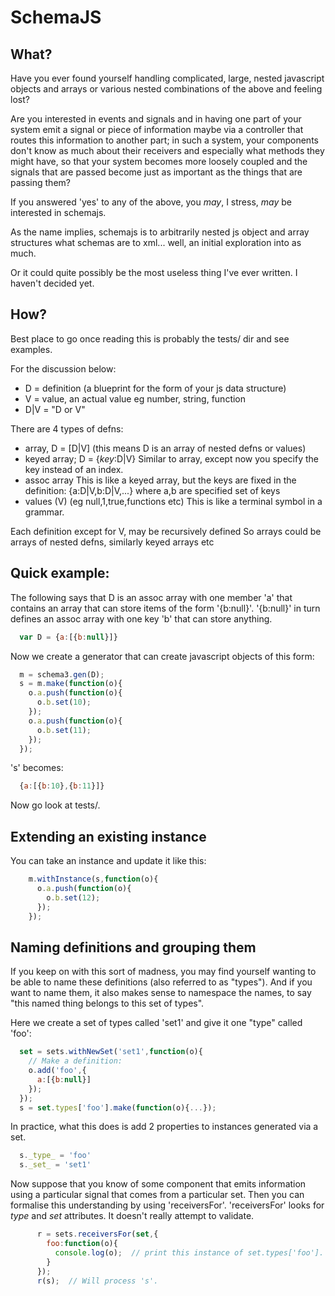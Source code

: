 SchemaJS
========

What?
-----
Have you ever found yourself handling complicated, large, nested javascript objects and arrays or various nested combinations of the above and feeling lost?

Are you interested in events and signals and in having one part of your system emit a signal or piece of information maybe via a controller that routes this information to another part; in such a system, your components don't know as much about their receivers and especially what methods they might have, so that your system becomes more loosely coupled and the signals that are passed become just as important as the things that are passing them?

If you answered 'yes' to any of the above, you *may*, I stress, *may* be interested in schemajs.

As the name implies, schemajs is to arbitrarily nested js object and array structures what schemas are to xml... well, an initial exploration into as much.

Or it could quite possibly be the most useless thing I've ever written.  I haven't decided yet.

How?
----
Best place to go once reading this is probably the tests/ dir and see examples.

For the discussion below:
* D = definition (a blueprint for the form of your js data structure)
* V = value, an actual value eg number, string, function
* D|V = "D or V"

There are 4 types of defns:
* array, D = [D|V] (this means D is an array of nested defns or values)
* keyed array;  D = {_key_:D|V}
  Similar to array, except now you specify the key instead of an index.
* assoc array 
  This is like a keyed array, but the keys are fixed in the definition:
  {a:D|V,b:D|V,...} where a,b are specified set of keys
* values (V) (eg null,1,true,functions etc)
  This is like a terminal symbol in a grammar.

Each definition except for V, may be recursively defined So arrays
could be arrays of nested defns, similarly keyed arrays etc


Quick example:
--------------

The following says that D is an assoc array with one member 'a' that contains an array that can store items of the form '{b:null}'.  '{b:null}' in turn defines an assoc array with one key 'b' that can store anything.
```js
  var D = {a:[{b:null}]}
```
Now we create a generator that can create javascript objects of this form:
```js
  m = schema3.gen(D);
  s = m.make(function(o){
    o.a.push(function(o){
      o.b.set(10);
    });
    o.a.push(function(o){
      o.b.set(11);
    });
  });
```

's' becomes:
```js
  {a:[{b:10},{b:11}]}
```

Now go look at tests/.


Extending an existing instance
------------------------------
You can take an instance and update it like this:
```js
    m.withInstance(s,function(o){
      o.a.push(function(o){
        o.b.set(12);
      });
    });
```


Naming definitions and grouping them
------------------------------------
If you keep on with this sort of madness, you may find yourself wanting to be able to name these definitions (also referred to as "types").  And if you want to name them, it also makes sense to namespace the names, to say "this named thing belongs to this set of types".

Here we create a set of types called 'set1' and give it one "type" called 'foo':
```js
  set = sets.withNewSet('set1',function(o){
    // Make a definition:
    o.add('foo',{
      a:[{b:null}]
    });
  });
  s = set.types['foo'].make(function(o){...});
```

In practice, what this does is add 2 properties to instances generated via a set.
```js
  s._type_ = 'foo'
  s._set_ = 'set1'
```

Now suppose that you know of some component that emits information using a particular signal that comes from a particular set.
Then you can formalise this understanding by using 'receiversFor'.
'receiversFor' looks for _type_ and _set_ attributes.
It doesn't really attempt to validate.

```js
      r = sets.receiversFor(set,{
        foo:function(o){
          console.log(o);  // print this instance of set.types['foo'].
        }
      });
      r(s);  // Will process 's'.
```
